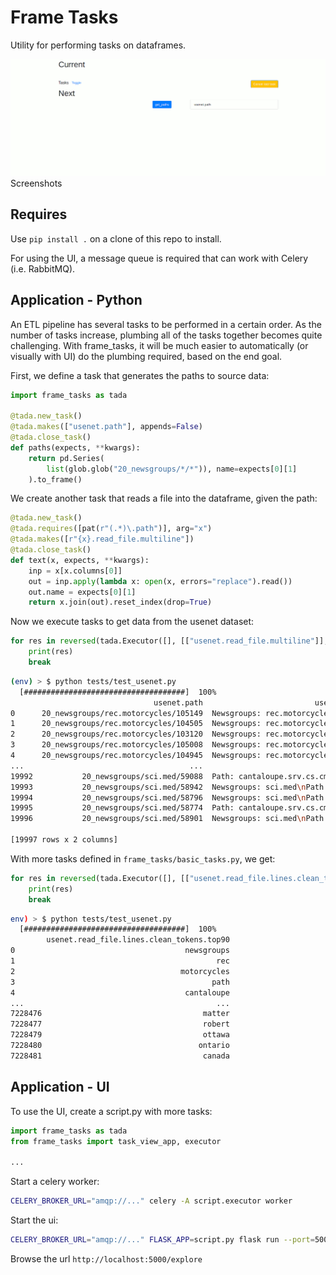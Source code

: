 # Frame Tasks

Utility for performing tasks on dataframes.

![Screenshots](demo.gif) Screenshots


## Requires

Use `pip install .` on a clone of this repo to install.

For using the UI, a message queue is required that can work with Celery (i.e. RabbitMQ).

## Application - Python

An ETL pipeline has several tasks to be performed in a certain order. 
As the number of tasks increase, plumbing all of the tasks together
becomes quite challenging. With frame_tasks, it will be much easier
to automatically (or visually with UI) do the plumbing required, based on
the end goal.

First, we define a task that generates the paths to source data:

```python
import frame_tasks as tada

@tada.new_task()
@tada.makes(["usenet.path"], appends=False)
@tada.close_task()
def paths(expects, **kwargs):
    return pd.Series(
        list(glob.glob("20_newsgroups/*/*")), name=expects[0][1]
    ).to_frame()
```

We create another task that reads a file into the dataframe, given the path:


```python
@tada.new_task()
@tada.requires([pat(r"(.*)\.path")], arg="x")
@tada.makes([r"{x}.read_file.multiline"])
@tada.close_task()
def text(x, expects, **kwargs):
    inp = x[x.columns[0]]
    out = inp.apply(lambda x: open(x, errors="replace").read())
    out.name = expects[0][1]
    return x.join(out).reset_index(drop=True)
```

Now we execute tasks to get data from the usenet dataset:

```python
for res in reversed(tada.Executor([], [["usenet.read_file.multiline"]],)):
    print(res)
    break
```

```bash
(env) > $ python tests/test_usenet.py
  [####################################]  100%
                                usenet.path                         usenet.read_file.multiline
0      20_newsgroups/rec.motorcycles/105149  Newsgroups: rec.motorcycles\nPath: cantaloupe....
1      20_newsgroups/rec.motorcycles/104505  Newsgroups: rec.motorcycles\nPath: cantaloupe....
2      20_newsgroups/rec.motorcycles/103120  Newsgroups: rec.motorcycles\nPath: cantaloupe....
3      20_newsgroups/rec.motorcycles/105008  Newsgroups: rec.motorcycles\nPath: cantaloupe....
4      20_newsgroups/rec.motorcycles/104945  Newsgroups: rec.motorcycles\nPath: cantaloupe....
...                                     ...                                                ...
19992           20_newsgroups/sci.med/59088  Path: cantaloupe.srv.cs.cmu.edu!magnesium.club...
19993           20_newsgroups/sci.med/58942  Newsgroups: sci.med\nPath: cantaloupe.srv.cs.c...
19994           20_newsgroups/sci.med/58796  Newsgroups: sci.med\nPath: cantaloupe.srv.cs.c...
19995           20_newsgroups/sci.med/58774  Path: cantaloupe.srv.cs.cmu.edu!crabapple.srv....
19996           20_newsgroups/sci.med/58901  Newsgroups: sci.med\nPath: cantaloupe.srv.cs.c...

[19997 rows x 2 columns]
```

With more tasks defined in `frame_tasks/basic_tasks.py`, we get:

```python
for res in reversed(tada.Executor([], [["usenet.read_file.lines.clean_tokens.top90"]],)):
    print(res)
    break
```

```bash
env) > $ python tests/test_usenet.py
  [####################################]  100%          
        usenet.read_file.lines.clean_tokens.top90
0                                      newsgroups
1                                             rec
2                                     motorcycles
3                                            path
4                                      cantaloupe
...                                           ...
7228476                                    matter
7228477                                    robert
7228479                                    ottawa
7228480                                   ontario
7228481                                    canada

```


## Application - UI

To use the UI, create a script.py with more tasks:

```python
import frame_tasks as tada
from frame_tasks import task_view_app, executor

...
```

Start a celery worker:

```bash
CELERY_BROKER_URL="amqp://..." celery -A script.executor worker
```

Start the ui:

```bash
CELERY_BROKER_URL="amqp://..." FLASK_APP=script.py flask run --port=5000
```

Browse the url `http://localhost:5000/explore`

